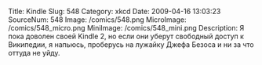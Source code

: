 Title: Kindle 
Slug: 548 
Category: xkcd 
Date: 2009-04-16 13:03:23 
SourceNum: 548 
Image: /comics/548.png 
MicroImage: /comics/548_micro.png 
MiniImage: /comics/548_mini.png 
Description: Я пока доволен своей Kindle 2, но если они уберут свободный доступ к Википедии, я напьюсь, проберусь на лужайку Джефа Безоса и ни за что оттуда не уйду. 

